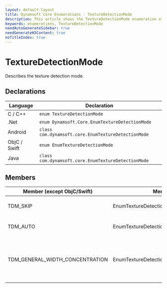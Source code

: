 ```yaml
---
layout: default-layout
title: Dynamsoft Core Enumerations - TextureDetectionMode
description: This article shows the TextureDetectionMode enumeration of Dynamsoft Core.
keywords: enumerations, TextureDetectionMode
needAutoGenerateSidebar: true
needGenerateH3Content: true
noTitleIndex: true
---
```



# TextureDetectionMode
Describes the texture detection mode.


## Declarations
   
| Language | Declaration |
| -------- | ----------- |
| C / C++ | `enum TextureDetectionMode` |
| .Net | `enum Dynamsoft.Core.EnumTextureDetectionMode` |
| Android | `class com.dynamsoft.core.EnumTextureDetectionMode` |
| ObjC / Swift | `enum EnumTextureDetectionMode` |
| Java | `class com.dynamsoft.core.EnumTextureDetectionMode` |


## Members
   
| Member (except ObjC/Swift) | Member (ObjC/Swift) | Value | Description | Valid Argument(s) |
| -------------------------- | ------------------- | ----- | ----------- | ----------------- |
| TDM_SKIP  | EnumTextureDetectionModeSkip | 0x00 | Skips texture detection. | `N/A` |
| TDM_AUTO  | EnumTextureDetectionModeAuto | 0x01 | Not supported yet. | `N/A` |
| TDM_GENERAL_WIDTH_CONCENTRATION  | EnumTextureDetectionModeGeneralWidthConcentration | 0x02 | Detects texture using the general algorithm. | [`Sensitivity`]({{ site.parameters-reference }}label-recognition-parameter/texture-detection-modes.html#sensitivity) |

